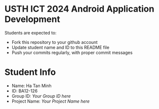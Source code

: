 USTH ICT 2024 Android Application Development
=====================================================

Students are expected to:

* Fork this repository to your github account
* Update student name and ID to this README file
* Push your commits regularly, with proper commit messages

Student Info
=======================

* Name: Ha Tan Minh
* ID: BA12-126
* Group ID: *Your Group ID here*
* Project Name: *Your Project Name here*
